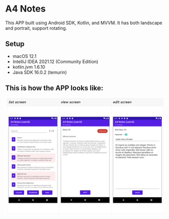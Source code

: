 # A4 Notes
This APP built using Android SDK, Kotlin, and MVVM. It has both landscape and portrait, support rotating.

## Setup
* macOS 12.1 
* IntelliJ IDEA 2021.12 (Community Edition)
* kotlin.jvm 1.6.10
* Java SDK 16.0.2 (temurin)

## This is how the APP looks like:
![plot](./demo.png "demo")
